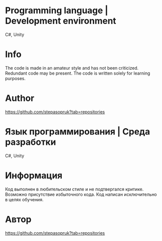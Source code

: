# Programming language | Development environment
С#, Unity
# Info
The code is made in an amateur style and has not been criticized. 
Redundant code may be present.
The code is written solely for learning purposes.
# Author
https://github.com/stepasopruk?tab=repositories

# Язык программирования | Среда разработки
C#, Unity
# Информация
Код выполнен в любительском стиле и не подтвергался критике. 
Возможно присутствие избыточного кода.
Код написан исключительно в целях обучения.
# Автор 
https://github.com/stepasopruk?tab=repositories

